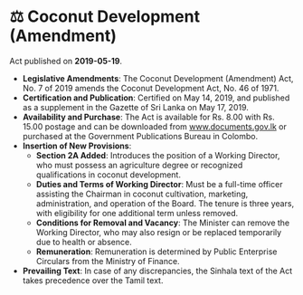 # ⚖️  Coconut Development (Amendment) 

Act published on **2019-05-19**.

- **Legislative Amendments**: The Coconut Development (Amendment) Act, No. 7 of 2019 amends the Coconut Development Act, No. 46 of 1971.
- **Certification and Publication**: Certified on May 14, 2019, and published as a supplement in the Gazette of Sri Lanka on May 17, 2019.
- **Availability and Purchase**: The Act is available for Rs. 8.00 with Rs. 15.00 postage and can be downloaded from www.documents.gov.lk or purchased at the Government Publications Bureau in Colombo.
- **Insertion of New Provisions**:
  - **Section 2A Added**: Introduces the position of a Working Director, who must possess an agriculture degree or recognized qualifications in coconut development.
  - **Duties and Terms of Working Director**: Must be a full-time officer assisting the Chairman in coconut cultivation, marketing, administration, and operation of the Board. The tenure is three years, with eligibility for one additional term unless removed.
  - **Conditions for Removal and Vacancy**: The Minister can remove the Working Director, who may also resign or be replaced temporarily due to health or absence.
  - **Remuneration**: Remuneration is determined by Public Enterprise Circulars from the Ministry of Finance.
- **Prevailing Text**: In case of any discrepancies, the Sinhala text of the Act takes precedence over the Tamil text.
